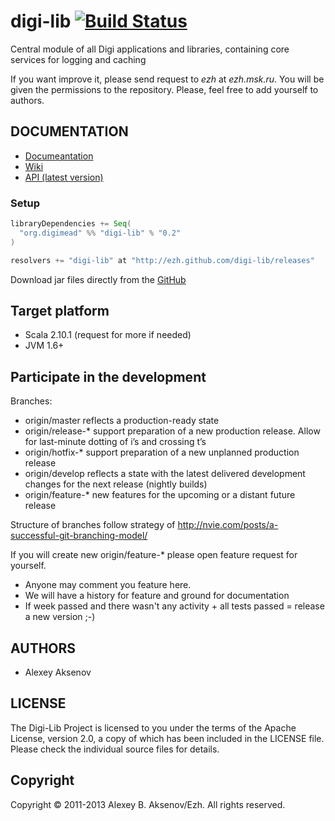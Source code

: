 digi-lib [![Build Status](https://travis-ci.org/ezh/digi-lib.png?branch=master)](https://travis-ci.org/ezh/digi-lib)
========

Central module of all Digi applications and libraries, containing core services for logging and caching

If you want improve it, please send request to _ezh_ at _ezh.msk.ru_. You will be given the permissions to the repository. Please, feel free to add yourself to authors.

DOCUMENTATION
-------------

* [Documeantation](http://ezh.github.com/digi-lib/)
* [Wiki](http://github.com/ezh/digi-lib/wiki)
* [API (latest version)](http://ezh.github.com/digi-lib/api/)

### Setup

```scala
libraryDependencies += Seq(
  "org.digimead" %% "digi-lib" % "0.2"
)

resolvers += "digi-lib" at "http://ezh.github.com/digi-lib/releases"
```

Download jar files directly from the [GitHub](https://github.com/ezh/digi-lib/tree/master/publish/releases/org/digimead)

## Target platform

* Scala 2.10.1 (request for more if needed)
* JVM 1.6+

## Participate in the development ##

Branches:

* origin/master reflects a production-ready state
* origin/release-* support preparation of a new production release. Allow for last-minute dotting of i’s and crossing t’s
* origin/hotfix-* support preparation of a new unplanned production release
* origin/develop reflects a state with the latest delivered development changes for the next release (nightly builds)
* origin/feature-* new features for the upcoming or a distant future release

Structure of branches follow strategy of http://nvie.com/posts/a-successful-git-branching-model/

If you will create new origin/feature-* please open feature request for yourself.

* Anyone may comment you feature here.
* We will have a history for feature and ground for documentation
* If week passed and there wasn't any activity + all tests passed = release a new version ;-)

AUTHORS
-------

* Alexey Aksenov

LICENSE
-------

The Digi-Lib Project is licensed to you under the terms of
the Apache License, version 2.0, a copy of which has been
included in the LICENSE file.
Please check the individual source files for details.

Copyright
---------

Copyright ©  2011-2013 Alexey B. Aksenov/Ezh. All rights reserved.

